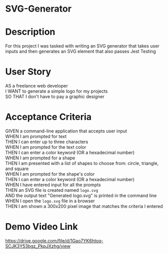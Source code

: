 # SVG-Generator

# Description

For this project I was tasked with writing an SVG generator that takes user inputs and then generates an SVG element that also passes Jest Testing

# User Story

AS a freelance web developer  
I WANT to generate a simple logo for my projects  
SO THAT I don't have to pay a graphic designer  

# Acceptance Criteria

GIVEN a command-line application that accepts user input  
WHEN I am prompted for text  
THEN I can enter up to three characters  
WHEN I am prompted for the text color  
THEN I can enter a color keyword (OR a hexadecimal number)  
WHEN I am prompted for a shape  
THEN I am presented with a list of shapes to choose from: circle, triangle, and square  
WHEN I am prompted for the shape's color  
THEN I can enter a color keyword (OR a hexadecimal number)  
WHEN I have entered input for all the prompts  
THEN an SVG file is created named `logo.svg`  
AND the output text "Generated logo.svg" is printed in the command line  
WHEN I open the `logo.svg` file in a browser  
THEN I am shown a 300x200 pixel image that matches the criteria I entered  

# Demo Video Link  
https://drive.google.com/file/d/1Gao7YK6htoq-SCJK3Y53bgz_PkpJXzhg/view

